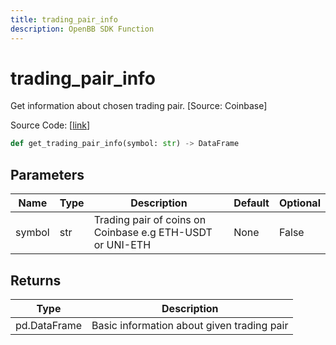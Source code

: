 ```yaml
---
title: trading_pair_info
description: OpenBB SDK Function
---
```


# trading_pair_info

Get information about chosen trading pair. [Source: Coinbase]

Source Code: [[link](https://github.com/OpenBB-finance/OpenBBTerminal/tree/main/openbb_terminal/cryptocurrency/due_diligence/coinbase_model.py#L48)]

```python
def get_trading_pair_info(symbol: str) -> DataFrame
```
## Parameters

| Name | Type | Description | Default | Optional |
| ---- | ---- | ----------- | ------- | -------- |
| symbol | str | Trading pair of coins on Coinbase e.g ETH-USDT or UNI-ETH | None | False |

## Returns

| Type | Description |
| ---- | ----------- |
| pd.DataFrame | Basic information about given trading pair |

